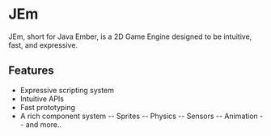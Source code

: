 # JEm

JEm, short for Java Ember, is a 2D Game Engine designed to be intuitive, fast, and expressive.

## Features
- Expressive scripting system
- Intuitive APIs
- Fast prototyping
- A rich component system
-- Sprites
-- Physics
-- Sensors
-- Animation
-- and more..
